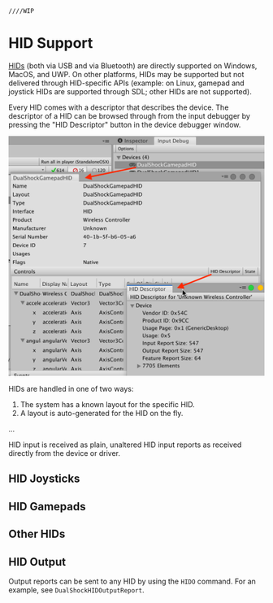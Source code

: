     ////WIP

# HID Support

[HIDs](https://www.usb.org/hid) (both via USB and via Bluetooth) are directly supported on Windows, MacOS, and UWP. On other platforms, HIDs may be supported but not delivered through HID-specific APIs (example: on Linux, gamepad and joystick HIDs are supported through SDL; other HIDs are not supported).

Every HID comes with a descriptor that describes the device. The descriptor of a HID can be browsed through from the input debugger by pressing the "HID Descriptor" button in the device debugger window.

![HID Descriptor](Images/HIDDescriptor.png)

HIDs are handled in one of two ways:

1. The system has a known layout for the specific HID.
2. A layout is auto-generated for the HID on the fly.

...

HID input is received as plain, unaltered HID input reports as received directly from the device or driver.

## HID Joysticks

## HID Gamepads

## Other HIDs

## HID Output

Output reports can be sent to any HID by using the `HIDO` command. For an example, see `DualShockHIDOutputReport`.
